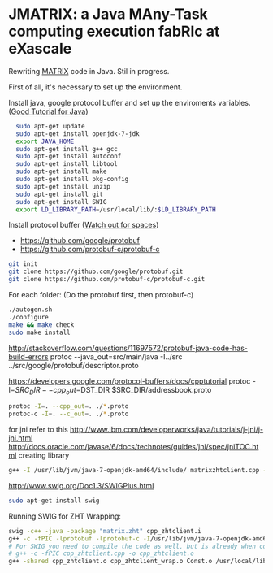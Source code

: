 # JMATRIX: a Java MAny-Task computing execution fabRIc at eXascale

Rewriting [MATRIX](https://github.com/kwangiit/matrix_v2) code in Java. Stil in progress.

First of all, it's necessary to set up the environment.

Install java, google protocol buffer and set up the enviroments variables.
([Good Tutorial for Java](https://www.digitalocean.com/community/tutorials/how-to-install-java-on-ubuntu-with-apt-get))

```sh
  sudo apt-get update
  sudo apt-get install openjdk-7-jdk
  export JAVA_HOME
  sudo apt-get install g++ gcc
  sudo apt-get install autoconf
  sudo apt-get install libtool
  sudo apt-get install make
  sudo apt-get install pkg-config
  sudo apt-get install unzip
  sudo apt-get install git
  sudo apt-get install SWIG
  export LD_LIBRARY_PATH=/usr/local/lib/:$LD_LIBRARY_PATH
```

Install protocol buffer ([Watch out for spaces](http://stackoverflow.com/questions/22926266/install-protocol-buffer-compiler-error-under-mac))
* https://github.com/google/protobuf
* https://github.com/protobuf-c/protobuf-c

```sh
git init
git clone https://github.com/google/protobuf.git 
git clone https://github.com/protobuf-c/protobuf-c.git
```

For each folder: (Do the protobuf first, then protobuf-c)
```sh
./autogen.sh
./configure
make && make check
sudo make install
```


http://stackoverflow.com/questions/11697572/protobuf-java-code-has-build-errors
protoc --java_out=src/main/java -I../src ../src/google/protobuf/descriptor.proto

https://developers.google.com/protocol-buffers/docs/cpptutorial
protoc -I=$SRC_DIR --cpp_out=$DST_DIR $SRC_DIR/addressbook.proto

```sh
protoc -I=. --cpp_out=. ./*.proto
protoc-c -I=. --c_out=. ./*.proto
```

for jni refer to this http://www.ibm.com/developerworks/java/tutorials/j-jni/j-jni.html
http://docs.oracle.com/javase/6/docs/technotes/guides/jni/spec/jniTOC.html
creating library
```sh
g++ -I /usr/lib/jvm/java-7-openjdk-amd64/include/ matrixzhtclient.cpp -o matrixzhtclient.so
```


http://www.swig.org/Doc1.3/SWIGPlus.html
```sh
sudo apt-get install swig
```

Running SWIG for ZHT Wrapping:

```sh
swig -c++ -java -package "matrix.zht" cpp_zhtclient.i
g++ -c -fPIC -lprotobuf -lprotobuf-c -I/usr/lib/jvm/java-7-openjdk-amd64/include/ cpp_zhtclient_wrap.cxx
# For SWIG you need to compile the code as well, but is already when compiling ZHT
# g++ -c -fPIC cpp_zhtclient.cpp -o cpp_zhtclient.o
g++ -shared cpp_zhtclient.o cpp_zhtclient_wrap.o Const.o /usr/local/lib/libprotobuf.so -o libcpp_zhtclient.so
```


